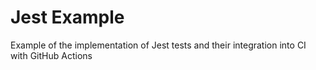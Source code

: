 # Jest Example
Example of the implementation of Jest tests and their integration into CI with GitHub Actions
